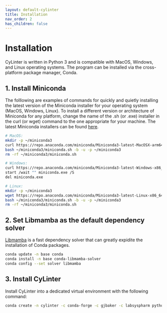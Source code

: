 ```yaml
---
layout: default-cylinter
title: Installation
nav_order: 2
has_children: false
---
```


# Installation

CyLinter is written in Python 3 and is compatible with MacOS, Windows, and Linux operating systems. The program can be installed via the cross-platform package manager, Conda.

## 1. Install Miniconda
The folllowing are examples of commands for quickly and quietly installing the latest version of the Miniconda installer for your operating system (MacOS, Windows, Linux). To install a different version or architecture of Miniconda for any platform, change the name of the .sh (or .exe) installer in the curl (or wget) command to the one appropriate for your machine. The latest Miniconda installers can be found [here](https://docs.conda.io/projects/miniconda/en/latest/index.html).

``` bash
# MacOS:
mkdir -p ~/miniconda3
curl https://repo.anaconda.com/miniconda/Miniconda3-latest-MacOSX-arm64.sh -o ~/miniconda3/miniconda.sh
bash ~/miniconda3/miniconda.sh -b -u -p ~/miniconda3
rm -rf ~/miniconda3/miniconda.sh

# Windows:
curl https://repo.anaconda.com/miniconda/Miniconda3-latest-Windows-x86_64.exe -o miniconda.exe
start /wait "" miniconda.exe /S
del miniconda.exe

# Linux:
mkdir -p ~/miniconda3
wget https://repo.anaconda.com/miniconda/Miniconda3-latest-Linux-x86_64.sh -O ~/miniconda3/miniconda.sh
bash ~/miniconda3/miniconda.sh -b -u -p ~/miniconda3
rm -rf ~/miniconda3/miniconda.sh
```

## 2. Set Libmamba as the default dependency solver
[Libmamba](https://www.anaconda.com/blog/a-faster-conda-for-a-growing-community) is a fast dependency solver that can greatly expidite the installation of Conda packages.

``` bash
conda update -n base conda
conda install -n base conda-libmamba-solver
conda config --set solver libmamba
```

## 3. Install CyLinter
Install CyLinter into a dedicated virtual environment with the following command:  

``` bash
conda create -n cylinter -c conda-forge -c gjbaker -c labsyspharm python=3 cylinter
```
